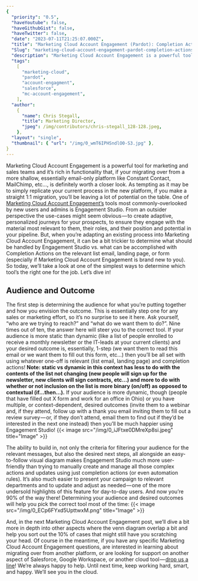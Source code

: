 ```yaml
---
{
  "priority": "0.5",
  "haveYoutube": false,
  "haveGithubGist": false,
  "haveTwitter": false,
  "date": "2023-07-11T21:25:07.000Z",
  "title": "Marketing Cloud Account Engagement (Pardot): Completion Actions vs Engagement Studio",
  "Slug": "marketing-cloud-account-engagement-pardot-completion-actions-vs-engagement-studio",
  "description": "Marketing Cloud Account Engagement is a powerful tool for marketing and sales teams and it’s rich in functionality that, if your migrating over from a more shallow, essentially email-only platform like Constant Contact, MailChimp, etc…, is definitely worth a closer look. As tempting as it may be to simply replicate your current process in the new platform, if you make a straight 1:1 migration, you’ll be leaving a lot of potential on the table..",
  "tags":
    [
      "marketing-cloud",
      "pardot",
      "account-engagment",
      "salesforce",
      "mc-account-engagement",
    ],
  "author":
    {
      "name": Chris Stegall,
      "title": Marketing Director,
      "jpeg": /img/contributors/chris-stegall_128-128.jpeg,
    },
  "layout": "single",
  "thumbnail": { "url": "/img/0_wmT6IPHSndlO0-S3.jpg" },
}
---
```


Marketing Cloud Account Engagement is a powerful tool for marketing and sales teams and it’s rich in functionality that, if your migrating over from a more shallow, essentially email-only platform like Constant Contact, MailChimp, etc…, is definitely worth a closer look. As tempting as it may be to simply replicate your current process in the new platform, if you make a straight 1:1 migration, you’ll be leaving a lot of potential on the table.
One of [Marketing Cloud Account Engagement’s](http://www.pardot.com) tools most commonly-overlooked by new users and admins is Engagement Studio. From an outsider perspective the use-cases might seem obvious — to create adaptive, personalized journeys for your prospects, to ensure they engage with the material most relevant to them, their roles, and their position and potential in your pipeline.
But, when you’re adapting an existing process into Marketing Cloud Account Engagement, it can be a bit trickier to determine what should be handled by Engagement Studio vs. what can be accomplished with Completion Actions on the relevant list email, landing page, or form (especially if Marketing Cloud Account Engagement is brand new to you). So today, we’ll take a look at one of the simplest ways to determine which tool’s the right one for the job.
Let’s dive in!

## Audience and Outcome

The first step is determining the audience for what you’re putting together and how you envision the outcome. This is essentially step one for any sales or marketing effort, so it’s no surprise to see it here.
Ask yourself, “who are we trying to reach?” and “what do we want them to do?”.
Nine times out of ten, the answer here will steer you to the correct tool. If your audience is more static than dynamic (like a list of people enrolled to receive a monthly newsletter or the IT-leads at your current clients) and your desired outcome is, essentially, 1-step (we want them to read this email or we want them to fill out this form, etc…) then you’ll be all set with using whatever one-off is relevant (list email, landing page) and completion actions!
**Note: static vs dynamic in this context has less to do with the contents of the list not changing (new people will sign up for the newsletter, new clients will sign contracts, etc…) and more to do with whether or not inclusion on the list is more binary (on/off) as opposed to contextual (if…then…).**
If your audience is more dynamic, though (people that have filled out X form and work for an office in Ohio) or you have multiple, or context-dependent, desired outcomes (invite them to a webinar and, if they attend, follow up with a thank you email inviting them to fill out a review survey — or, if they don’t attend, email them to find out if they’d be interested in the next one instead) then you’ll be much happier using Engagement Studio!
{{< image src="/img/0_iJFtxe0DMreXp8si.jpeg" title="Image" >}}

The ability to build in, not only the criteria for filtering your audience for the relevant messages, but also the desired next steps, all alongside an easy-to-follow visual diagram makes Engagement Studio much more user-friendly than trying to manually create and manage all those complex actions and updates using just completion actions (or even automation rules). It’s also much easier to present your campaign to relevant departments and to update and adjust as needed — one of the more undersold highlights of this feature for day-to-day users.
And now you’re 90% of the way there! Determining your audience and desired outcomes will help you pick the correct tool most of the time:
{{< image src="/img/0_ECp6FYxd5UpttwxM.png" title="Image" >}}

And, in the next Marketing Cloud Account Engagement post, we’ll dive a bit more in depth into other aspects where the venn diagram overlap a bit and help you sort out the 10% of cases that might still have you scratching your head.
Of course in the meantime, if you have any specific Marketing Cloud Account Engagement questions, are interested in learning about migrating over from another platform, or are looking for support on another aspect of Salesforce, Google Workspace, or another cloud tool — [drop us a line](https://appexchange.salesforce.com/appxConsultingListingDetail?listingId=a0N30000001gF9jEAE)! We’re always happy to help.
Until next time, keep working hard, smart, and happy. We’ll see you in the cloud.
